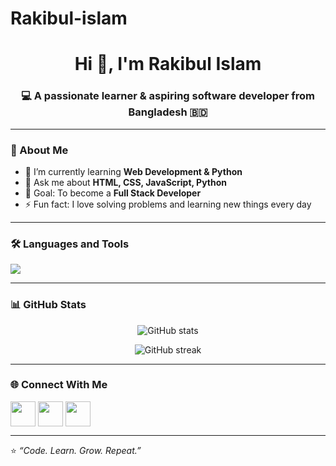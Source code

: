 # Rakibul-islam
<h1 align="center">Hi 👋, I'm Rakibul Islam</h1>
<h3 align="center">💻 A passionate learner & aspiring software developer from Bangladesh 🇧🇩</h3>

---

### 🌱 About Me
- 🔭 I’m currently learning **Web Development & Python**
- 💬 Ask me about **HTML, CSS, JavaScript, Python**
- 🎯 Goal: To become a **Full Stack Developer**
- ⚡ Fun fact: I love solving problems and learning new things every day

---

### 🛠️ Languages and Tools
<p align="left">
  <img src="https://skillicons.dev/icons?i=html,css,js,python,react,nodejs,git,github,vscode" />
</p>

---

### 📊 GitHub Stats
<p align="center">
  <img src="https://github-readme-stats.vercel.app/api?username=Rakib9255&show_icons=true&theme=tokyonight" alt="GitHub stats" />
</p>
<p align="center">
  <img src="https://github-readme-streak-stats.herokuapp.com/?user=Rakib9255&theme=tokyonight" alt="GitHub streak" />
</p>

---

### 🌐 Connect With Me
<p align="left">
<a href="https://github.com/Rakib9255" target="_blank"><img align="center" src="https://skillicons.dev/icons?i=github" height="40" /></a>
<a href="https://www.linkedin.com/in/rakibulislam" target="_blank"><img align="center" src="https://skillicons.dev/icons?i=linkedin" height="40" /></a>
<a href="mailto:yourmail@gmail.com" target="_blank"><img align="center" src="https://skillicons.dev/icons?i=gmail" height="40" /></a>
</p>

---

⭐️ *“Code. Learn. Grow. Repeat.”*
